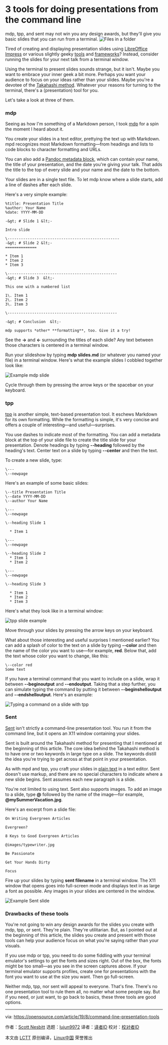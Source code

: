 [#]: collector: (lujun9972)
[#]: translator: ( )
[#]: reviewer: ( )
[#]: publisher: ( )
[#]: url: ( )
[#]: subject: (3 tools for doing presentations from the command line)
[#]: via: (https://opensource.com/article/19/8/command-line-presentation-tools)
[#]: author: (Scott Nesbitt https://opensource.com/users/scottnesbitthttps://opensource.com/users/murphhttps://opensource.com/users/scottnesbitthttps://opensource.com/users/scottnesbitt)

3 tools for doing presentations from the command line
======
mdp, tpp, and sent may not win you any design awards, but they'll give
you basic slides that you can run from a terminal.
![Files in a folder][1]

Tired of creating and displaying presentation slides using [LibreOffice Impress][2] or various slightly geeky [tools][3] and [frameworks][4]? Instead, consider running the slides for your next talk from a terminal window.

Using the terminal to present slides sounds strange, but it isn't. Maybe you want to embrace your inner geek a bit more. Perhaps you want your audience to focus on your ideas rather than your slides. Maybe you're a devotee of the [Takahashi method][5]. Whatever your reasons for turning to the terminal, there's a (presentation) tool for you.

Let's take a look at three of them.

### mdp

Seeing as how I'm something of a Markdown person, I took [mdp][6] for a spin the moment I heard about it.

You create your slides in a text editor, prettying the text up with Markdown. mpd recognizes most Markdown formatting—from headings and lists to code blocks to character formatting and URLs.

You can also add a [Pandoc metadata block][7], which can contain your name, the title of your presentation, and the date you're giving your talk. That adds the title to the top of every slide and your name and the date to the bottom.

Your slides are in a single text file. To let mdp know where a slide starts, add a line of dashes after each slide.

Here's a very simple example:


```
%title: Presentation Title
%author: Your Name
%date: YYYY-MM-DD

-&gt; # Slide 1 &lt;-

Intro slide

\--------------------------------------------------
-&gt; # Slide 2 &lt;-
==============

* Item 1
* Item 2
* Item 3

\-------------------------------------------------
-&gt; # Slide 3  &lt;-

This one with a numbered list

1\. Item 1
2\. Item 2
3\. Item 3

\-------------------------------------------------

-&gt; # Conclusion  &lt;-

mdp supports *other* **formatting**, too. Give it a try!
```

See the **-&gt;** and **&lt;-** surrounding the titles of each slide? Any text between those characters is centered in a terminal window.

Run your slideshow by typing **mdp slides.md** (or whatever you named your file) in a terminal window. Here's what the example slides I cobbled together look like:

![Example mdp slide][8]

Cycle through them by pressing the arrow keys or the spacebar on your keyboard.

### tpp

[tpp][9] is another simple, text-based presentation tool. It eschews Markdown for its own formatting. While the formatting is simple, it's very concise and offers a couple of interesting—and useful—surprises.

You use dashes to indicate most of the formatting. You can add a metadata block at the top of your slide file to create the title slide for your presentation. Denote headings by typing **\--heading** followed by the heading's text. Center text on a slide by typing **\--center** and then the text.

To create a new slide, type:


```
\---
\--newpage
```

Here's an example of some basic slides:


```
\--title Presentation Title
\--date YYYY-MM-DD
\--author Your Name

\---
\--newpage

\--heading Slide 1

  * Item 1

\---
\--newpage

\--heading Slide 2
  * Item 1
  * Item 2

\---
\--newpage

\--heading Slide 3

  * Item 1
  * Item 2
  * Item 3
```

Here's what they look like in a terminal window:

![tpp slide example][10]

Move through your slides by pressing the arrow keys on your keyboard.

What about those interesting and useful surprises I mentioned earlier? You can add a splash of color to the text on a slide by typing **\--color** and then the name of the color you want to use—for example, **red**. Below that, add the text whose color you want to change, like this:


```
\--color red
Some text
```

If you have a terminal command that you want to include on a slide, wrap it between **\--beginoutput** and **\--endoutput**. Taking that a step further, you can simulate typing the command by putting it between **\--beginshelloutput** and **\--endshelloutput**. Here's an example:

![Typing a command on a slide with tpp][11]

### Sent

[Sent][12] isn't strictly a command-line presentation tool. You run it from the command line, but it opens an X11 window containing your slides.

Sent is built around the Takahashi method for presenting that I mentioned at the beginning of this article. The core idea behind the Takahashi method is to have one or two keywords in large type on a slide. The keywords distill the idea you're trying to get across at that point in your presentation.

As with mpd and tpp, you craft your slides in [plain text][13] in a text editor. Sent doesn't use markup, and there are no special characters to indicate where a new slide begins. Sent assumes each new paragraph is a slide.

You're not limited to using text. Sent also supports images. To add an image to a slide, type **@** followed by the name of the image—for example, **@mySummerVacation.jpg**.

Here's an excerpt from a slide file:


```
On Writing Evergreen Articles

Evergreen?

8 Keys to Good Evergreen Articles

@images/typewriter.jpg

Be Passionate

Get Your Hands Dirty

Focus
```

Fire up your slides by typing **sent filename** in a terminal window. The X11 window that opens goes into full-screen mode and displays text in as large a font as possible. Any images in your slides are centered in the window.

![Example Sent slide][14]

### Drawbacks of these tools

You're not going to win any design awards for the slides you create with mdp, tpp, or sent. They're plain. They're utilitarian. But, as I pointed out at the beginning of this article, the slides you create and present with those tools can help your audience focus on what you're saying rather than your visuals.

If you use mdp or tpp, you need to do some fiddling with your terminal emulator's settings to get the fonts and sizes right. Out of the box, the fonts might be too small—as you see in the screen captures above. If your terminal emulator supports profiles, create one for presentations with the font you want to use at the size you want. Then go full-screen.

Neither mdp, tpp, nor sent will appeal to everyone. That's fine. There's no one presentation tool to rule them all, no matter what some people say. But if you need, or just want, to go back to basics, these three tools are good options.

--------------------------------------------------------------------------------

via: https://opensource.com/article/19/8/command-line-presentation-tools

作者：[Scott Nesbitt][a]
选题：[lujun9972][b]
译者：[译者ID](https://github.com/译者ID)
校对：[校对者ID](https://github.com/校对者ID)

本文由 [LCTT](https://github.com/LCTT/TranslateProject) 原创编译，[Linux中国](https://linux.cn/) 荣誉推出

[a]: https://opensource.com/users/scottnesbitthttps://opensource.com/users/murphhttps://opensource.com/users/scottnesbitthttps://opensource.com/users/scottnesbitt
[b]: https://github.com/lujun9972
[1]: https://opensource.com/sites/default/files/styles/image-full-size/public/lead-images/files_documents_paper_folder.png?itok=eIJWac15 (Files in a folder)
[2]: https://www.libreoffice.org/discover/impress/
[3]: https://opensource.com/article/18/5/markdown-slide-generators
[4]: https://opensource.com/article/18/2/how-create-slides-emacs-org-mode-and-revealjs
[5]: https://presentationzen.blogs.com/presentationzen/2005/09/living_large_ta.html
[6]: https://github.com/visit1985/mdp
[7]: https://pandoc.org/MANUAL.html#metadata-blocks
[8]: https://opensource.com/sites/default/files/uploads/mdp-slides.png (Example mdp slide)
[9]: https://synflood.at/tpp.html
[10]: https://opensource.com/sites/default/files/uploads/tpp-example.png (tpp slide example)
[11]: https://opensource.com/sites/default/files/uploads/tpp-code_1.gif (Typing a command on a slide with tpp)
[12]: https://tools.suckless.org/sent/
[13]: https://plaintextproject.online
[14]: https://opensource.com/sites/default/files/uploads/sent-example.png (Example Sent slide)
